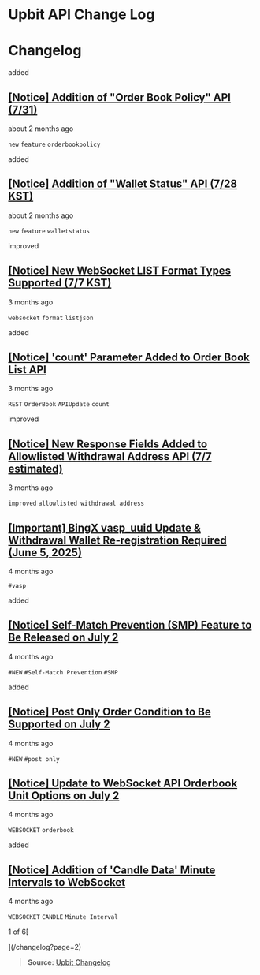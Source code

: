 # Upbit API Change Log

# Changelog

added

## [\[Notice\] Addition of "Order Book Policy" API (7/31)](/changelog/orderbook-instruments)

about 2 months ago

`new` `feature` `orderbookpolicy`

added

## [\[Notice\] Addition of "Wallet Status" API (7/28 KST)](/changelog/wallet-status)

about 2 months ago

`new` `feature` `walletstatus`

improved

## [\[Notice\] New WebSocket LIST Format Types Supported (7/7 KST)](/changelog/websocket_list_format)

3 months ago

`websocket` `format` `listjson`

added

## [\[Notice\] 'count' Parameter Added to Order Book List API](/changelog/rest_orderbook_unit_options)

3 months ago

`REST` `OrderBook` `APIUpdate` `count`

improved

## [\[Notice\] New Response Fields Added to Allowlisted Withdrawal Address API (7/7 estimated)](/changelog/allowlisted_withdrawal_address_update)

3 months ago

`improved` `allowlisted withdrawal address`

## [\[Important\] BingX vasp_uuid Update & Withdrawal Wallet Re-registration Required (June 5, 2025)](/changelog/vasp_uuid_change_bingx)

4 months ago

`#vasp`

added

## [\[Notice\] Self-Match Prevention (SMP) Feature to Be Released on July 2](/changelog/smp)

4 months ago

`#NEW` `#Self-Match Prevention` `#SMP`

added

## [\[Notice\] Post Only Order Condition to Be Supported on July 2](/changelog/post_only)

4 months ago

`#NEW` `#post only`

## [\[Notice\] Update to WebSocket API Orderbook Unit Options on July 2](/changelog/notice-update-to-websocket-api-orderbook-unit-option)

4 months ago

`WEBSOCKET` `orderbook`

added

## [\[Notice\] Addition of 'Candle Data' Minute Intervals to WebSocket](/changelog/websocket_candles_miniutes)

4 months ago

`WEBSOCKET` `CANDLE` `Minute Interval`

1 of 6[

](/changelog?page=2)

> **Source:** [Upbit Changelog](https://global-docs.upbit.com/changelog)

